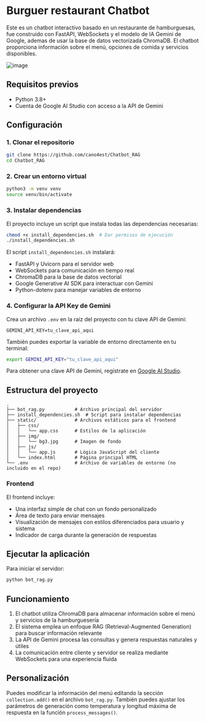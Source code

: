 # Burguer restaurant Chatbot

Este es un chatbot interactivo basado en un restaurante de hamburguesas, fue construido con FastAPI, WebSockets y el modelo de IA Gemini de Google, ademas de usar la base de datos vectorizada ChromaDB. El chatbot proporciona información sobre el menú, opciones de comida y servicios disponibles.

![image](https://github.com/user-attachments/assets/8ca9b957-8e90-4530-b593-f4dcb7d453ef)


## Requisitos previos

- Python 3.8+
- Cuenta de Google AI Studio con acceso a la API de Gemini

## Configuración

### 1. Clonar el repositorio

```bash
git clone https://github.com/cano4est/Chatbot_RAG
cd Chatbot_RAG
```

### 2. Crear un entorno virtual

```bash
python3 -m venv venv
source venv/bin/activate  
```

### 3. Instalar dependencias

El proyecto incluye un script que instala todas las dependencias necesarias:

```bash
chmod +x install_dependencies.sh  # Dar permisos de ejecución
./install_dependencies.sh
```

El script `install_dependencies.sh` instalará:
- FastAPI y Uvicorn para el servidor web
- WebSockets para comunicación en tiempo real
- ChromaDB para la base de datos vectorial
- Google Generative AI SDK para interactuar con Gemini
- Python-dotenv para manejar variables de entorno

### 4. Configurar la API Key de Gemini

Crea un archivo `.env` en la raíz del proyecto con tu clave API de Gemini:

```
GEMINI_API_KEY=tu_clave_api_aqui
```

También puedes exportar la variable de entorno directamente en tu terminal:

```bash
export GEMINI_API_KEY="tu_clave_api_aqui"
```

Para obtener una clave API de Gemini, regístrate en [Google AI Studio](https://makersuite.google.com/).

## Estructura del proyecto

```
.
├── bot_rag.py           # Archivo principal del servidor
├── install_dependencies.sh  # Script para instalar dependencias
├── static/              # Archivos estáticos para el frontend
│   ├── css/
│   │   └── app.css      # Estilos de la aplicación
│   ├── img/
│   │   └── bg3.jpg      # Imagen de fondo
│   ├── js/
│   │   └── app.js       # Lógica JavaScript del cliente
│   └── index.html       # Página principal HTML
└── .env                 # Archivo de variables de entorno (no incluido en el repo)
```

### Frontend

El frontend incluye:

- Una interfaz simple de chat con un fondo personalizado
- Área de texto para enviar mensajes
- Visualización de mensajes con estilos diferenciados para usuario y sistema
- Indicador de carga durante la generación de respuestas

## Ejecutar la aplicación

Para iniciar el servidor:

```bash
python bot_rag.py
```

## Funcionamiento

1. El chatbot utiliza ChromaDB para almacenar información sobre el menú y servicios de la hamburguesería
2. El sistema emplea un enfoque RAG (Retrieval-Augmented Generation) para buscar información relevante
3. La API de Gemini procesa las consultas y genera respuestas naturales y útiles
4. La comunicación entre cliente y servidor se realiza mediante WebSockets para una experiencia fluida

## Personalización

Puedes modificar la información del menú editando la sección `collection.add()` en el archivo `bot_rag.py`. También puedes ajustar los parámetros de generación como temperatura y longitud máxima de respuesta en la función `process_messages()`.


